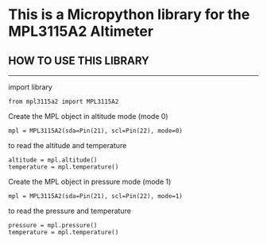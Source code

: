 # This is a Micropython library for the MPL3115A2 Altimeter

## HOW TO USE THIS LIBRARY
---

import library
    
    from mpl3115a2 import MPL3115A2

Create the MPL object in altitude mode (mode 0)

    mpl = MPL3115A2(sda=Pin(21), scl=Pin(22), mode=0)

to read the altitude and temperature

    altitude = mpl.altitude()
    temperature = mpl.temperature()
    
Create the MPL object in pressure mode (mode 1)

    mpl = MPL3115A2(sda=Pin(21), scl=Pin(22), mode=1)

to read the pressure and temperature

    pressure = mpl.pressure()
    temperature = mpl.temperature()

